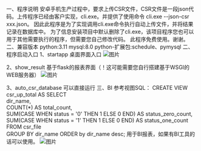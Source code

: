 一、程序说明
安卓手机生产过程中，要求上传CSR文件，CSR文件是一段json代码。上传程序已经由客户实现，cli.exe。并提供了使用命令 cli.exe --json-csr xxx.json。
因此此程序是为了实现调用cli.exe命令执行自动上传文件，并将结果记录在数据库中。
为了信息安装项目中默认删除了cli.exe，该项目程序您也可以用于其他需要执行的程序，但需要您自己修改代码。
此程序免费使用。谢谢。
二、兼容版本
python:3.11
mysql:8.0
python-扩展包:schedule、pymysql
二、程序启动入口
1、startapp 桌面界面入口
![图片](https://github.com/xutaijun520/Mobile-CSR-Upload-Tool/assets/42400726/73ab6310-05d8-41d7-851a-dbd055b5252f)

2、show_result 基于flask的报表界面（！这可能需要您自行搭建基于WSGI的WEB服务器）
![图片](https://github.com/xutaijun520/Mobile-CSR-Upload-Tool/assets/42400726/5ee548ff-de2c-45e2-85f6-14335e82b95d)

3、auto_csr_database 可以直接运行
三、BI
参考视图SQL：
CREATE VIEW csr_up_total AS SELECT   
                dir_name,  
                COUNT(*) AS total_count,  
                SUM(CASE WHEN status = '0' THEN 1 ELSE 0 END) AS status_zero_count,
                SUM(CASE WHEN status = '1' THEN 1 ELSE 0 END) AS status_one_count 
                FROM   csr_file  
                GROUP BY   dir_name
                ORDER by dir_name desc;
用于BI报表，如果有BI工具的话可以使用。
![图片](https://github.com/xutaijun520/Mobile-CSR-Upload-Tool/assets/42400726/ed1d3159-7404-43cd-a85e-adab0e1ccadd)
